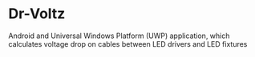 # Dr-Voltz
Android and Universal Windows Platform (UWP) application, which calculates voltage drop on cables between LED drivers and LED fixtures

